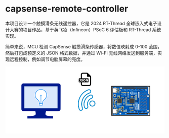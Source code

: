 # capsense-remote-controller

本项目设计一个触摸滑条无线遥控器，它是 2024 RT-Thread 全球嵌入式电子设计大赛的项目作品，基于英飞凌（Infineon）PSoC 6 评估板和 RT-Thread 系统实现。

简单来说，MCU 检测 CapSense 触摸滑条传感器，将数值映射成 0-100 范围，然后打包成预定义的 JSON 格式数据，并通过 Wi-Fi 无线网络发送到服务端，实现远程控制，例如调节电脑屏幕的亮度。

![](./images/capsense-remote-controller-intro.png)


